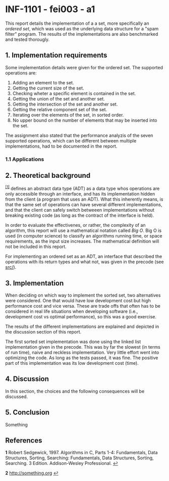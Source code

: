 # INF-1101 - fei003 - a1
This report details the implementation of a a set, more specifically an *ordered set*, which was used as the underlying data structure for a "spam filter" program. The results of the implementations are also benchmarked and tested thorougly.

## 1. Implementation requirements
Some implementation details were given for the ordered set. The supported operations are:
1. Adding an element to the set.
2. Getting the current size of the set.
3. Checking wheter a specific element is contained in the set.
4. Getting the union of the set and another set.
5. Getting the intersection of the set and another set.
6. Getting the relative component set of the set.
7. Iterating over the elements of the set, in sorted order.
8. No upper bound on the number of elements that may be inserted into the set.

The assignment also stated that the performance analyzis of the seven supported operations, which can be different between multiple implementations, had to be documented in the report.

### 1.1 Applications


## 2. Theoretical background
<sup id="a1">[[1]](#f1)</sup> defines an abstract data type (ADT) as a data type whos operations are only accessible through an interface, and has its implementation hidden from the client (a program that uses an ADT). 
What this inherently means, is that the same set of operations can have several different implementations, and that the client can safely switch betweeen implementations without breaking existing code (as long as the contract of the interface is held).

In order to evaluate the effectivenes, or rather, the complexity of an algorithm, this report will use a mathematical notation called *Big O*. Big O is used  (in computer science) to classify an algorithms running time, or space requirements, as the input size increases. The mathematical definition will not be included in this report.

For implementing an ordered set as an ADT, an interface that described the operations with its return types and what not, was given in the precode (see [src/](./src/)).

## 3. Implementation
When deciding on which way to implement the sorted set, two alternatives were considered. One that would have low development cost but high performance cost and vice versa. These are trade offs that often has to be considered in real life situations when developing software (i.e., development cost vs optimal performance), so this was a good exercise.

The results of the different implementations are explained and depicted in the discussion section of this report.

The first sorted set implementation was done using the linked list implementation given in the precode. This was by far the slowest (in terms of run time), naive and reckless implementation. Very little effort went into optimizing the code. As long as the tests passed, it was fine. The positive part of this implementation was its low development cost (time).

## 4. Discussion
In this section, the choices and the following consequences will be discussed. 

## 5. Conclusion
Something

## References
<b id="f1">1</b> Robert Sedgewick, 1997. Algorithms in C, Parts 1-4: Fundamentals, Data Structures,
Sorting, Searching: Fundamentals, Data Structures, Sorting, Searching. 3 Edition.
Addison-Wesley Professional.  [↩](#a1)

<b id="f1">2</b> http://something.org [↩](#a2)